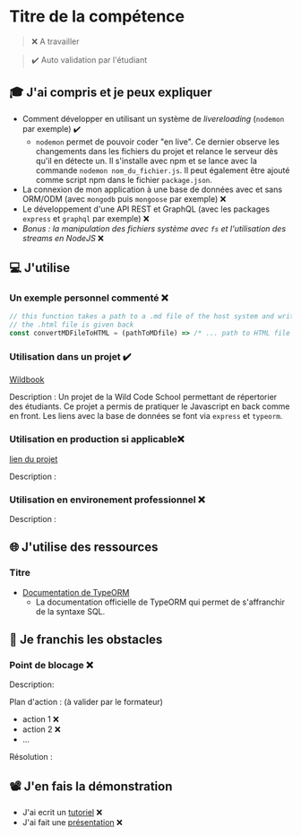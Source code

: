 # Titre de la compétence

> ❌ A travailler

> ✔️ Auto validation par l'étudiant

## 🎓 J'ai compris et je peux expliquer

- Comment développer en utilisant un système de *livereloading* (`nodemon` par exemple) ✔️
  - `nodemon` permet de pouvoir coder "en live". Ce dernier observe les changements dans les fichiers du projet et relance le serveur dès qu'il en détecte un. Il s'installe avec npm et se lance avec la commande `nodemon nom_du_fichier.js`. Il peut également être ajouté comme script npm dans le fichier `package.json`.
- La connexion de mon application à une base de données avec et sans ORM/ODM (avec `mongodb` puis `mongoose` par exemple) ❌
- Le développement d'une API REST et GraphQL (avec les packages `express` et `graphql` par exemple) ❌
- *Bonus : la manipulation des fichiers système avec `fs` et l'utilisation des streams en NodeJS* ❌

## 💻 J'utilise

### Un exemple personnel commenté ❌

```javascript
// this function takes a path to a .md file of the host system and write the HTML version of this file
// the .html file is given back
const convertMDFileToHTML = (pathToMDfile) => /* ... path to HTML file */
```

### Utilisation dans un projet ✔️

[Wildbook](https://github.com/LudovicLefieux/js_wildbook)

Description : Un projet de la Wild Code School permettant de répertorier des étudiants. Ce projet a permis de pratiquer le Javascript en back comme en front. Les liens avec la base de données se font via `express` et `typeorm`.

### Utilisation en production si applicable❌

[lien du projet](...)

Description :

### Utilisation en environement professionnel ❌

Description :

## 🌐 J'utilise des ressources

### Titre

- [Documentation de TypeORM](https://typeorm.io)
  - La documentation officielle de TypeORM qui permet de s'affranchir de la syntaxe SQL.

## 🚧 Je franchis les obstacles

### Point de blocage ❌

Description:

Plan d'action : (à valider par le formateur)

- action 1 ❌
- action 2 ❌
- ...

Résolution :

## 📽️ J'en fais la démonstration

- J'ai ecrit un [tutoriel](...) ❌
- J'ai fait une [présentation](...) ❌
